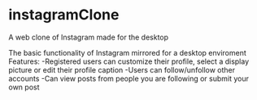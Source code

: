 # instagramClone
A web clone of Instagram made for the desktop

The basic functionality of Instagram mirrored for a desktop enviroment
Features:
-Registered users can customize their profile, select a display picture or edit their profile caption
-Users can follow/unfollow other accounts
-Can view posts from people you are following or submit your own post
